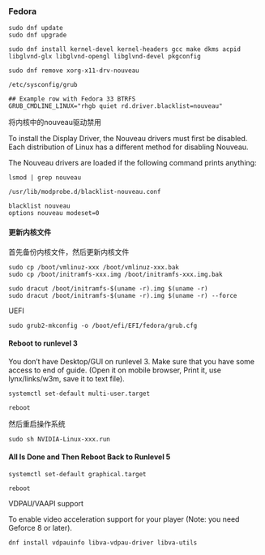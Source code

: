 ### Fedora

```
sudo dnf update
sudo dnf upgrade
```

```
sudo dnf install kernel-devel kernel-headers gcc make dkms acpid libglvnd-glx libglvnd-opengl libglvnd-devel pkgconfig

sudo dnf remove xorg-x11-drv-nouveau
```

```
/etc/sysconfig/grub

## Example row with Fedora 33 BTRFS
GRUB_CMDLINE_LINUX="rhgb quiet rd.driver.blacklist=nouveau"
```

将内核中的nouveau驱动禁用

To install the Display Driver, the Nouveau drivers must first be disabled. Each distribution of Linux has a different method for disabling Nouveau.

The Nouveau drivers are loaded if the following command prints anything:

```
lsmod | grep nouveau
```

```
/usr/lib/modprobe.d/blacklist-nouveau.conf

blacklist nouveau
options nouveau modeset=0
```

#### 更新内核文件

首先备份内核文件，然后更新内核文件

```
sudo cp /boot/vmlinuz-xxx /boot/vmlinuz-xxx.bak
sudo cp /boot/initramfs-xxx.img /boot/initramfs-xxx.img.bak
```

```
sudo dracut /boot/initramfs-$(uname -r).img $(uname -r)
sudo dracut /boot/initramfs-$(uname -r).img $(uname -r) --force
```

UEFI

```
sudo grub2-mkconfig -o /boot/efi/EFI/fedora/grub.cfg
```

#### Reboot to runlevel 3

You don’t have Desktop/GUI on runlevel 3. Make sure that you have some access to end of guide. (Open it on mobile browser, Print it, use lynx/links/w3m, save it to text file).

```
systemctl set-default multi-user.target

reboot
```

然后重启操作系统

```
sudo sh NVIDIA-Linux-xxx.run
```

#### All Is Done and Then Reboot Back to Runlevel 5

```
systemctl set-default graphical.target

reboot
```

VDPAU/VAAPI support

To enable video acceleration support for your player (Note: you need Geforce 8 or later).

```
dnf install vdpauinfo libva-vdpau-driver libva-utils
```
